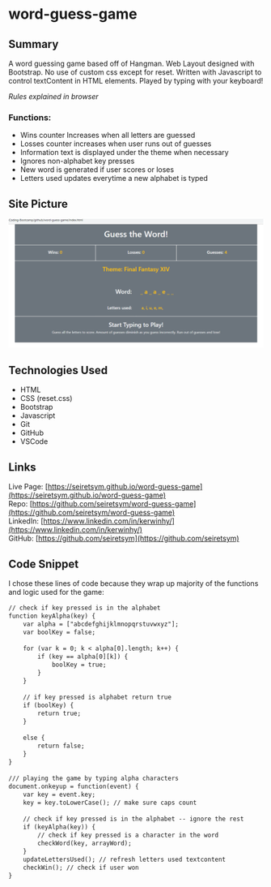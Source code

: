 # word-guess-game

## Summary
A word guessing game based off of Hangman. Web Layout designed with Bootstrap. No use of custom css except for reset. Written with Javascript to control textContent in HTML elements. Played by typing with your keyboard!

*Rules explained in browser*

### **Functions:**
- Wins counter Increases when all letters are guessed
- Losses counter increases when user runs out of guesses
- Information text is displayed under the theme when necessary
- Ignores non-alphabet key presses
- New word is generated if user scores or loses
- Letters used updates everytime a new alphabet is typed

## Site Picture
![Word Guess Game](assets/images/readme.PNG)

## Technologies Used
- HTML
- CSS (reset.css)
- Bootstrap
- Javascript
- Git
- GitHub
- VSCode

## Links
Live Page: [https://seiretsym.github.io/word-guess-game](https://seiretsym.github.io/word-guess-game)<br>
Repo: [https://github.com/seiretsym/word-guess-game](https://github.com/seiretsym/word-guess-game)<br>
LinkedIn: [https://www.linkedin.com/in/kerwinhy/](https://www.linkedin.com/in/kerwinhy/)<br>
GitHub: [https://github.com/seiretsym](https://github.com/seiretsym)<br>

## Code Snippet
I chose these lines of code because they wrap up majority of the functions and logic used for the game:
```
// check if key pressed is in the alphabet
function keyAlpha(key) {
    var alpha = ["abcdefghijklmnopqrstuvwxyz"];
    var boolKey = false;

    for (var k = 0; k < alpha[0].length; k++) {
        if (key == alpha[0][k]) {
            boolKey = true;
        }
    }

    // if key pressed is alphabet return true
    if (boolKey) {
        return true;
    }

    else {
        return false;
    }
}

/// playing the game by typing alpha characters
document.onkeyup = function(event) {
    var key = event.key;
    key = key.toLowerCase(); // make sure caps count

    // check if key pressed is in the alphabet -- ignore the rest
    if (keyAlpha(key)) {
        // check if key pressed is a character in the word
        checkWord(key, arrayWord);
    }
    updateLettersUsed(); // refresh letters used textcontent
    checkWin(); // check if user won
}
```